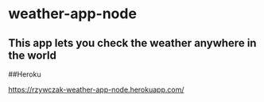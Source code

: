 # weather-app-node

## This app lets you check the weather anywhere in the world

##Heroku 

https://rzywczak-weather-app-node.herokuapp.com/
